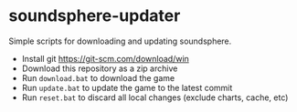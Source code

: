 # soundsphere-updater
Simple scripts for downloading and updating soundsphere.

* Install git https://git-scm.com/download/win
* Download this repository as a zip archive
* Run `download.bat` to download the game
* Run `update.bat` to update the game to the latest commit
* Run `reset.bat` to discard all local changes (exclude charts, cache, etc)
